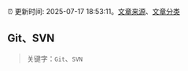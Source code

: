 :alarm_clock: 更新时间: 2025-07-17 18:53:11。[文章来源](/README.md)、[文章分类](/TAGS.md)

## Git、SVN


> 关键字：`Git`、`SVN`



